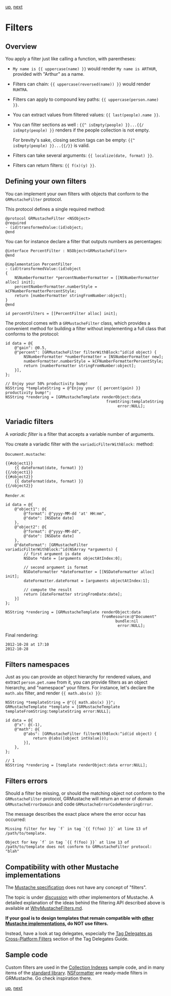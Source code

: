 [up](../../../../GRMustache#documentation), [next](delegate.md)

Filters
=======

Overview
--------

You apply a filter just like calling a function, with parentheses:

- `My name is {{ uppercase(name) }}` would render `My name is ARTHUR`, provided with "Arthur" as a name.

- Filters can chain: `{{ uppercase(reversed(name)) }}` would render `RUHTRA`.

- Filters can apply to compound key paths: `{{ uppercase(person.name) }}`.

- You can extract values from filtered values: `{{ last(people).name }}`.

- You can filter sections as well : `{{^ isEmpty(people) }}...{{/ isEmpty(people) }}` renders if the people collection is not empty.
    
    For brevity's sake, closing section tags can be empty: `{{^ isEmpty(people) }}...{{/}}` is valid.

- Filters can take several arguments: `{{ localize(date, format) }}`.

- Filters can return filters: `{{ f(x)(y) }}`.


Defining your own filters
-------------------------

You can implement your own filters with objects that conform to the `GRMustacheFilter` protocol.

This protocol defines a single required method:

```objc
@protocol GRMustacheFilter <NSObject>
@required
- (id)transformedValue:(id)object;
@end
```

You can for instance declare a filter that outputs numbers as percentages:

```objc
@interface PercentFilter : NSObject<GRMustacheFilter>
@end

@implementation PercentFilter
- (id)transformedValue:(id)object
{
    NSNumberFormatter *percentNumberFormatter = [[NSNumberFormatter alloc] init];
    percentNumberFormatter.numberStyle = kCFNumberFormatterPercentStyle;
    return [numberFormatter stringFromNumber:object];
}
@end

id percentFilters = [[PercentFilter alloc] init];
```

The protocol comes with a `GRMustacheFilter` class, which provides a convenient method for building a filter without implementing a full class that conforms to the protocol:

```objc
id data = @{
    @"gain": @0.5,
    @"percent": [GRMustacheFilter filterWithBlock:^id(id object) {
        NSNumberFormatter *numberFormatter = [NSNumberFormatter new];
        numberFormatter.numberStyle = kCFNumberFormatterPercentStyle;
        return [numberFormatter stringFromNumber:object];
    }],
};

// Enjoy your 50% productivity bump!
NSString *templateString = @"Enjoy your {{ percent(gain) }} productivity bump!";
NSString *rendering = [GRMustacheTemplate renderObject:data
                                            fromString:templateString
                                                 error:NULL];
```

Variadic filters
----------------

A *variadic filter* is a filter that accepts a variable number of arguments.

You create a variadic filter with the `variadicFilterWithBlock:` method:

`Document.mustache`:

    {{#object1}}
        {{ dateFormat(date, format) }}
    {{/object1}}
    {{#object2}}
        {{ dateFormat(date, format) }}
    {{/object2}}

`Render.m`:

```objc
id data = @{
    @"object1": @{
        @"format": @"yyyy-MM-dd 'at' HH:mm",
        @"date": [NSDate date]
    },
    @"object2": @{
        @"format": @"yyyy-MM-dd",
        @"date": [NSDate date]
    },
    @"dateFormat": [GRMustacheFilter variadicFilterWithBlock:^id(NSArray *arguments) {
        // first argument is date
        NSDate *date = [arguments objectAtIndex:0];
        
        // second argument is format
        NSDateFormatter *dateFormatter = [[NSDateFormatter alloc] init];
        dateFormatter.dateFormat = [arguments objectAtIndex:1];
        
        // compute the result
        return [dateFormatter stringFromDate:date];
    }]
};

NSString *rendering = [GRMustacheTemplate renderObject:data
                                          fromResource:@"Document"
                                                bundle:nil
                                                 error:NULL];
```

Final rendering:

    2012-10-28 at 17:10
    2012-10-28


Filters namespaces
------------------

Just as you can provide an object hierarchy for rendered values, and extract `person.pet.name` from it, you can provide filters as an object hierarchy, and "namespace" your filters. For instance, let's declare the `math.abs` filter, and render `{{ math.abs(x) }}`:

```objc
NSString *templateString = @"{{ math.abs(x) }}";
GRMustacheTemplate *template = [GRMustacheTemplate templateFromString:templateString error:NULL];

id data = @{
    @"x": @(-1),
    @"math": @{
        @"abs": [GRMustacheFilter filterWithBlock:^id(id object) {
            return @(abs([object intValue]));
        }],
    },
};

// 1
NSString *rendering = [template renderObject:data error:NULL];
```


Filters errors
--------------

Should a filter be missing, or should the matching object not conform to the `GRMustacheFilter` protocol, GRMustache will return an error of domain `GRMustacheErrorDomain` and code `GRMustacheErrorCodeRenderingError`.

The message describes the exact place where the error occur has occurred:

    Missing filter for key `f` in tag `{{ f(foo) }}` at line 13 of /path/to/template.
    
    Object for key `f` in tag `{{ f(foo) }}` at line 13 of /path/to/template does not conform to GRMustacheFilter protocol: "blah"


Compatibility with other Mustache implementations
-------------------------------------------------

The [Mustache specification](https://github.com/mustache/spec) does not have any concept of "filters".

The topic is under [discussion](http://github.com/mustache/spec/issues/41) with other implementors of Mustache. A detailed explanation of the ideas behind the filtering API described above is available at [WhyMustacheFilters.md](../Articles/WhyMustacheFilters.md).

**If your goal is to design templates that remain compatible with [other Mustache implementations](https://github.com/defunkt/mustache/wiki/Other-Mustache-implementations), do NOT use filters.**

Instead, have a look at tag delegates, especially the [Tag Delegates as Cross-Platform Filters](delegate.md#tag-delegates-as-cross-platform-filters) section of the Tag Delegates Guide.


Sample code
-----------

Custom filters are used in the [Collection Indexes](sample_code/indexes.md) sample code, and in many items of the [standard library](standard_library.md). [NSFormatter](NSFormatter.md) are ready-made filters in GRMustache. Go check inspiration there.


[up](../../../../GRMustache#documentation), [next](delegate.md)
